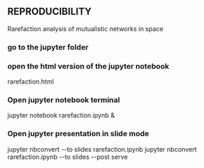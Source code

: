 ## REPRODUCIBILITY 

Rarefaction analysis of mutualistic networks in space

### go to the jupyter folder

### open the html version of the jupyter notebook 
rarefaction.html

### Open jupyter notebook terminal 
jupyter notebook rarefaction.ipynb &

### Open jupyter presentation in slide mode
jupyter nbconvert --to slides rarefaction.ipynb
jupyter nbconvert rarefaction.ipynb --to slides --post serve



